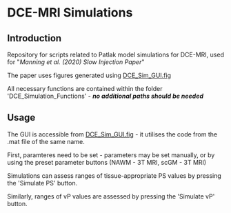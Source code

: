 # DCE-MRI Simulations
## Introduction
Repository for scripts related to Patlak model simulations for DCE-MRI, used for "*Manning et al. (2020) Slow Injection Paper*"

The paper uses figures generated using [DCE_Sim_GUI.fig](https://github.com/CManning95/DCEMRI-SlowInjectionSimulations/blob/master/DCE_Sim_GUI.fig)

All necessary functions are contained within the folder 'DCE_Simulation_Functions' - ***no additional paths should be needed***

## Usage

The GUI is accessible from [DCE_Sim_GUI.fig](https://github.com/CManning95/DCEMRI-SlowInjectionSimulations/blob/master/DCE_Sim_GUI.fig) - it utilises the code from the .mat file of the same name.

First, paramteres need to be set - parameters may be set manually, or by using the preset parameter buttons (NAWM - 3T MRI, scGM - 3T MRI)

Simulations can assess ranges of tissue-appropriate PS values by pressing the 'Simulate PS' button. 

Similarly, ranges of vP values are assessed by pressing the 'Simulate vP' button. 

